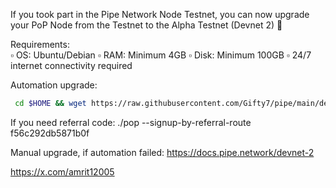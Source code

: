 If you took part in the Pipe Network Node Testnet, you can now upgrade your PoP Node from the Testnet to the Alpha Testnet (Devnet 2) 🕺

Requirements:  
▫️ OS: Ubuntu/Debian
▫️ RAM: Minimum 4GB
▫️ Disk: Minimum 100GB
▫️ 24/7 internet connectivity required


Automation upgrade:
  ```bash
   cd $HOME && wget https://raw.githubusercontent.com/Gifty7/pipe/main/devnet-two.sh && chmod +x devnet-two.sh && ./devnet-two.sh

   ```
If you need referral code:
./pop --signup-by-referral-route f56c292db5871b0f

Manual upgrade, if automation failed:
https://docs.pipe.network/devnet-2


https://x.com/amrit12005

